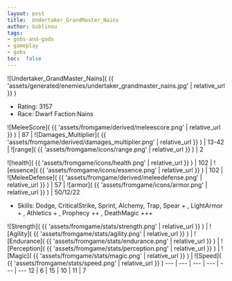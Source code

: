 ```yaml
---
layout: post
title:  Undertaker_GrandMaster_Nains
author: Goblinou
tags:
- gobs-and-gods
- gameplay
- gobs
toc:  false
---
```


![Undertaker_GrandMaster_Nains]( {{ 'assets/generated/enemies/undertaker_grandmaster_nains.jpg' | relative_url }} )
- Rating: 3157
- Race: Dwarf  Faction:Nains

![MeleeScore]( {{ 'assets/fromgame/derived/meleescore.png' | relative_url }} ) | 87 | ![Damages_Multiplier]( {{ 'assets/fromgame/derived/damages_multiplier.png' | relative_url }} ) | 13-42 | ![range]( {{ 'assets/fromgame/icons/range.png' | relative_url }} ) | 2


![health]( {{ 'assets/fromgame/icons/health.png' | relative_url }} ) | 102 | ![essence]( {{ 'assets/fromgame/icons/essence.png' | relative_url }} ) | 102 | ![MeleeDefense]( {{ 'assets/fromgame/derived/meleedefense.png' | relative_url }} ) | 57 | ![armor]( {{ 'assets/fromgame/icons/armor.png' | relative_url }} ) | 50/12/22

* Skills: Dodge, CriticalStrike, Sprint, Alchemy, Trap, Spear + , LightArmor + , Athletics + , Prophecy ++ , DeathMagic +++ 

![Strength]( {{ 'assets/fromgame/stats/strength.png' | relative_url }} ) | ![Agility]( {{ 'assets/fromgame/stats/agility.png' | relative_url }} ) | ![Endurance]( {{ 'assets/fromgame/stats/endurance.png' | relative_url }} ) | ![Perception]( {{ 'assets/fromgame/stats/perception.png' | relative_url }} ) | ![Magic]( {{ 'assets/fromgame/stats/magic.png' | relative_url }} ) | ![Speed]( {{ 'assets/fromgame/stats/speed.png' | relative_url }} )
--- | --- | --- | --- | --- | ---
12 | 6 | 15 | 10 | 11 | 7
